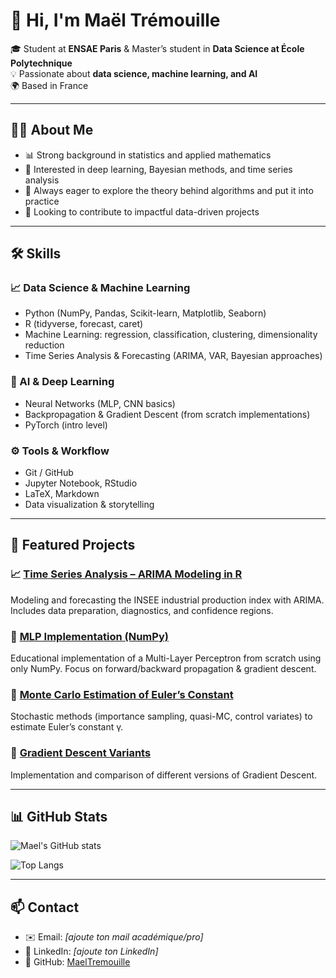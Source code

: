 # 👋 Hi, I'm Maël Trémouille  

🎓 Student at **ENSAE Paris** & Master’s student in **Data Science at École Polytechnique**  
💡 Passionate about **data science, machine learning, and AI**  
🌍 Based in France  

---

## 🧑‍💻 About Me  
- 📊 Strong background in statistics and applied mathematics  
- 🤖 Interested in deep learning, Bayesian methods, and time series analysis  
- 🧪 Always eager to explore the theory behind algorithms and put it into practice  
- 🚀 Looking to contribute to impactful data-driven projects  

---

## 🛠 Skills  

### 📈 Data Science & Machine Learning  
- Python (NumPy, Pandas, Scikit-learn, Matplotlib, Seaborn)  
- R (tidyverse, forecast, caret)  
- Machine Learning: regression, classification, clustering, dimensionality reduction  
- Time Series Analysis & Forecasting (ARIMA, VAR, Bayesian approaches)  

### 🤖 AI & Deep Learning  
- Neural Networks (MLP, CNN basics)  
- Backpropagation & Gradient Descent (from scratch implementations)  
- PyTorch (intro level)  

### ⚙️ Tools & Workflow  
- Git / GitHub  
- Jupyter Notebook, RStudio  
- LaTeX, Markdown  
- Data visualization & storytelling  

---

## 🚀 Featured Projects  

### 📈 [Time Series Analysis – ARIMA Modeling in R](https://github.com/MaelTremouille/LTS-ensae)  
Modeling and forecasting the INSEE industrial production index with ARIMA. Includes data preparation, diagnostics, and confidence regions.  

### 🤖 [MLP Implementation (NumPy)](https://github.com/MaelTremouille/MLP-implementation)  
Educational implementation of a Multi-Layer Perceptron from scratch using only NumPy. Focus on forward/backward propagation & gradient descent.  

### 🧮 [Monte Carlo Estimation of Euler’s Constant](https://github.com/Leooryx/Euler_Monte_Carlo)  
Stochastic methods (importance sampling, quasi-MC, control variates) to estimate Euler’s constant γ.  

### 🔽 [Gradient Descent Variants](https://github.com/MaelTremouille/gradient-descent)  
Implementation and comparison of different versions of Gradient Descent.  

---

## 📊 GitHub Stats  

![Mael's GitHub stats](https://github-readme-stats.vercel.app/api?username=MaelTremouille&show_icons=true&theme=radical)  

![Top Langs](https://github-readme-stats.vercel.app/api/top-langs/?username=MaelTremouille&layout=compact&theme=radical)  

---

## 📫 Contact  
- ✉️ Email: *[ajoute ton mail académique/pro]*  
- 🔗 LinkedIn: *[ajoute ton LinkedIn]*  
- 🐙 GitHub: [MaelTremouille](https://github.com/MaelTremouille)  
